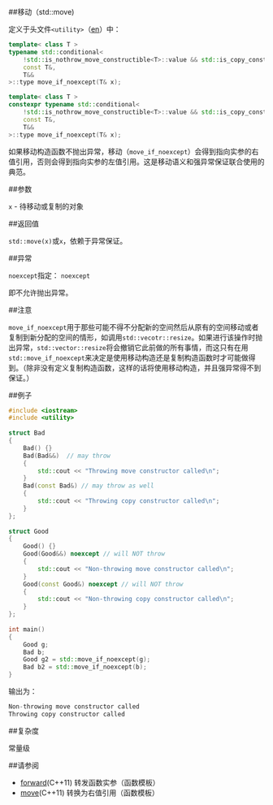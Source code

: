 ##移动（std::move)

定义于头文件`<utility>`（[en](http://en.cppreference.com/w/cpp/header/utility)）中：

```C++
template< class T >
typename std::conditional<  
    !std::is_nothrow_move_constructible<T>::value && std::is_copy_constructible<T>::value,
    const T&,
    T&&
>::type move_if_noexcept(T& x);                                                                (C++11 - C++14)
```

```C++         
template< class T >
constexpr typename std::conditional<  
    !std::is_nothrow_move_constructible<T>::value && std::is_copy_constructible<T>::value,
    const T&,
    T&&
>::type move_if_noexcept(T& x);                                                                (C++14 - )
```

如果移动构造函数不抛出异常，移动（`move_if_noexcept`）会得到指向实参的右值引用，否则会得到指向实参的左值引用。这是移动语义和强异常保证联合使用的典范。

##参数

`x` - 待移动或复制的对象

##返回值

`std::move(x)`或`x`，依赖于异常保证。

##异常

`noexcept`指定： `noexcept`

即不允许抛出异常。

##注意

`move_if_noexcept`用于那些可能不得不分配新的空间然后从原有的空间移动或者复制到新分配的空间的情形，如调用`std::vecotr::resize`。如果进行该操作时抛出异常，`std::vector::resize`将会撤销它此前做的所有事情，而这只有在用`std::move_if_noexcept`来决定是使用移动构造还是复制构造函数时才可能做得到。（除非没有定义复制构造函数，这样的话将使用移动构造，并且强异常得不到保证。）

##例子

```C++
#include <iostream>
#include <utility>
 
struct Bad
{
    Bad() {}
    Bad(Bad&&)  // may throw
    {
        std::cout << "Throwing move constructor called\n";
    }
    Bad(const Bad&) // may throw as well
    {
        std::cout << "Throwing copy constructor called\n";
    }
};
 
struct Good
{
    Good() {}
    Good(Good&&) noexcept // will NOT throw
    {
        std::cout << "Non-throwing move constructor called\n";
    }
    Good(const Good&) noexcept // will NOT throw
    {
        std::cout << "Non-throwing copy constructor called\n";
    }
};
 
int main()
{
    Good g;
    Bad b;
    Good g2 = std::move_if_noexcept(g);
    Bad b2 = std::move_if_noexcept(b);
}
```

输出为：

```C++
Non-throwing move constructor called
Throwing copy constructor called
```

##复杂度

常量级

##请参阅

- [forward](forward.md)(C++11)                      转发函数实参（函数模板）
- [move](move.md)(C++11)                            转换为右值引用（函数模板）
